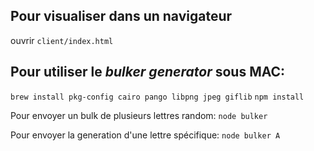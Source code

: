 ## Pour visualiser dans un navigateur
ouvrir `client/index.html`

## Pour utiliser le _bulker generator_ sous MAC:
`brew install pkg-config cairo pango libpng jpeg giflib`
`npm install`

Pour envoyer un bulk de plusieurs lettres random: `node bulker`

Pour envoyer la generation d'une lettre spécifique: `node bulker A`
